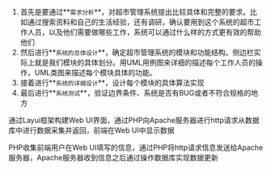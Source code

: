 1. 首先是要通过**`需求分析`**，对超市管理系统提出比较具体和完整的要求。比如通过搜索资料和自己的生活经验，还有调研，确认要用到这个系统的超市工作人员，以及他们需要做哪些工作，系统可以通过什么样的方式更有效的帮助他们
2. 然后进行**`系统的总体设计`**，确定超市管理系统的模块和功能结构。侧边栏实际上就是我们模块的具体划分。用UML用例图来详细的描述每个工作人员的操作，UML类图来描述每个模块具体的功能。
3. 接着进行**`系统的详细设计`**，设计每个模块的具体算法实现
4. 最后进行**`系统测试`**，验证边界条件、系统是否有BUG或者不符合规格的地方



通过Layui框架构建Web UI界面，通过PHP向Apache服务器进行http请求从数据库中进行数据采集并返回，前端在Web UI中显示数据

PHP收集前端用户在Web UI填写的信息，通过PHP将http请求信息发送给Apache服务器，Apache服务器收到信息之后通过操作数据库实现数据更新